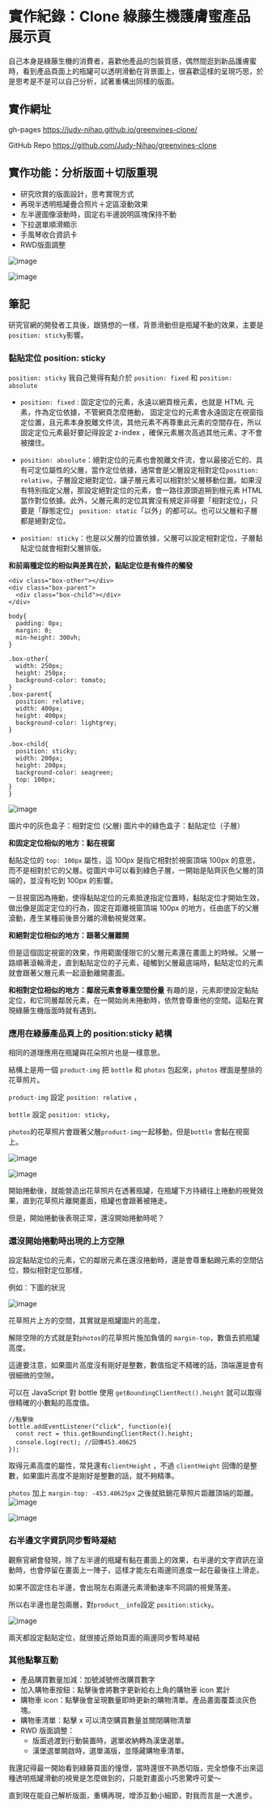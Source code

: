 # 實作紀錄：Clone 綠藤生機護膚蜜產品展示頁
自己本身是綠藤生機的消費者，喜歡他產品的包裝質感，偶然間逛到新品護膚蜜時，看到產品頁面上的瓶罐可以透明滑動在背景圖上，很喜歡這樣的呈現巧思，於是思考是不是可以自己分析，試著重構出同樣的版面。

## 實作網址
gh-pages
https://judy-nihao.github.io/greenvines-clone/

GitHub Repo
https://github.com/Judy-Nihao/greenvines-clone

## 實作功能：分析版面＋切版重現

- 研究欣賞的版面設計，思考實現方式
- 再現半透明瓶罐疊合照片＋定區滾動效果
- 左半邊圖像滾動時，固定右半邊說明區塊保持不動
- 下拉選單順滑顯示
- 手風琴收合資訊卡
- RWD版面調整

![image](https://hackmd.io/_uploads/rJK2-WSI2.jpg)

![image](https://hackmd.io/_uploads/H1R2GWSL3.gif)

## 筆記

研究官網的開發者工具後，跟猜想的一樣，背景滑動但是瓶罐不動的效果，主要是 `position: sticky`影響。



### 黏貼定位 position: sticky

`position: sticky` 我自己覺得有點介於 `position: fixed` 和 `position: absolute`

 - `position: fixed` : 固定定位的元素，永遠以網頁根元素，也就是 HTML 元素，作為定位依據，不管網頁怎麼捲動， 固定定位的元素會永遠固定在視窗指定位置，且元素本身脫離文件流，其他元素不再尊重此元素的空間存在，所以固定定位元素最好要記得設定 z-index ，確保元素層次高過其他元素，才不會被擋住。
 
- `position: absolute`：絕對定位的元素也會脫離文件流，會以最接近它的、具有可定位屬性的父層，當作定位依據，通常會是父層設定相對定位`position: relative`，子層設定絕對定位，讓子層元素可以相對於父層移動位置。如果沒有特別指定父層，那設定絕對定位的元素，會一路往源頭追朔到根元素 HTML當作對位依據。此外，父層元素的定位其實沒有規定非得要「相對定位」，只要是「靜態定位」 `position: static`「以外」的都可以。也可以父層和子層都是絕對定位。

- `position: sticky`：也是以父層的位置依據，父層可以設定相對定位，子層黏貼定位就會相對父層排版。


**和前兩種定位的相似與差異在於，黏貼定位是有條件的觸發**

```htmlembedded!
<div class="box-other"></div>
<div class="box-parent">
  <div class="box-child"></div>
</div>
```
```css!
body{
  padding: 0px;
  margin: 0;
  min-height: 300vh;
}

.box-other{
  width: 250px;
  height: 250px;
  background-color: tomato;
}
.box-parent{
  position: relative;
  width: 400px;
  height: 400px;
  background-color: lightgrey;
}

.box-child{
  position: sticky;
  width: 200px;
  height: 200px;
  background-color: seagreen;
  top: 100px;
}
}
```
![image](https://hackmd.io/_uploads/rJSdjWHUh.gif)


圖片中的灰色盒子：相對定位 (父層)
圖片中的綠色盒子：黏貼定位（子層）

**和固定定位相似的地方：黏在視窗**

黏貼定位的 `top: 100px` 屬性，這 100px 是指它相對於視窗頂端 100px 的意思，而不是相對於它的父層。從圖片中可以看到綠色子層，一開始是貼齊灰色父層的頂端的，並沒有吃到 100px 的影響。

一旦視窗因為捲動，使得黏貼定位的元素抵達指定位置時，黏貼定位才開始生效，做出像是固定定位的行為，固定在距離視窗頂端 100px 的地方，任由底下的父層滾動，產生某種前後景分離的滑動視覺效果。


**和絕對定位相似的地方：跟著父層離開**

但是這個固定視窗的效果，作用範圍僅限它的父層元素還在畫面上的時候。父層一路順著滾輪滑走，直到黏貼定位的子元素，碰觸到父層最底端時，黏貼定位的元素就會跟著父層元素一起滾動離開畫面。


**和相對定位相似的地方：鄰居元素會尊重空間份量**
有趣的是，元素即使設定黏貼定位，和它同層鄰居元素，在一開始尚未捲動時，依然會尊重他的空間。這點在實現綠藤生機版面時就有遇到。


### 應用在綠藤產品頁上的 position:sticky 結構

相同的道理應用在瓶罐與花朵照片也是一樣意思。

結構上是用一個 `product-img` 把 `bottle` 和 `photos` 包起來，`photos` 裡面是整排的花草照片。

`product-img` 設定 `position: relative` ，

`bottle` 設定 `position: sticky`，

`photos`的花草照片會跟著父層`product-img`一起移動，但是`bottle` 會黏在視窗上。

![image](https://hackmd.io/_uploads/SJznpWHI2.png)

![image](https://hackmd.io/_uploads/Hyl8CWrU3.jpg)

開始捲動後，就能營造出花草照片在透著瓶罐，在瓶罐下方持續往上捲動的視覺效果，直到花草照片離開畫面，瓶罐也會跟著被捲走。

但是，開始捲動後表現正常，還沒開始捲動時呢？

### 還沒開始捲動時出現的上方空隙

設定黏貼定位的元素，它的鄰居元素在還沒捲動時，還是會尊重黏踢元素的空間佔位，類似相對定位那樣，

例如：下圖的狀況

![image](https://hackmd.io/_uploads/BkPVezBI2.png)

花草照片上方的空間，其實就是瓶罐圖片的高度，

解除空隙的方式就是對`photos`的花草照片施加負值的 `margin-top`，數值去抓瓶罐高度。

這邊要注意，如果圖片高度沒有剛好是整數，數值指定不精確的話，頂端還是會有很細微的空隙。

可以在 JavaScript 對 bottle 使用 `getBoundingClientRect().height` 就可以取得很精確的小數點的高度值。

```javascript!
//點擊後
bottle.addEventListener("click", function(e){
  const rect = this.getBoundingClientRect().height; 
  console.log(rect); //回傳453.40625
});
```

取得元素高度的屬性，常見還有`clientHeight` ，不過 `clientHeight` 回傳的是整數，如果圖片高度不是剛好是整數的話，就不夠精準。

`photos` 加上 `margin-top: -453.40625px` 之後就抵銷花草照片距離頂端的距離。
![image](https://hackmd.io/_uploads/rJEVMQS83.png)

![image](https://hackmd.io/_uploads/HkmqfmBU3.png)

### 右半邊文字資訊同步暫時凝結

觀察官網會發現，除了左半邊的瓶罐有黏在畫面上的效果，右半邊的文字資訊在滾動時，也會停留在畫面上一陣子，這樣才能左右兩邊同進度一起在最後往上滑走。

如果不固定住右半邊，會出現左右兩邊元素滑動速率不同調的視覺落差。

所以右半邊也是包兩層，對`product__info`設定 `position:sticky`。

![image](https://hackmd.io/_uploads/B1VtFmrUh.png)

兩天都設定黏貼定位，就很接近原始頁面的兩邊同步暫時凝結

### 其他點擊互動

- 產品購買數量加減：加號減號修改購買數字
- 加入購物車按鈕：點擊後會將數字更新給右上角的購物車 icon 累計 
- 購物車 icon：點擊後會呈現數量即時更新的購物清單。產品畫面覆蓋淡灰色塊。
- 購物車清單：點擊 x 可以清空購買數量並關閉購物清單
- RWD 版面調整：
  + 版面過渡到行動裝置時，選單收納轉為漢堡選單。
  + 漢堡選單開啟時，選單滿版，並隱藏購物車清單。


我還記得最一開始看到綠藤頁面的憧憬，當時還很不熟悉切版，完全想像不出來這種透明瓶罐滑動的視覺是怎麼做到的，只能對畫面小巧思驚呼可愛～

直到現在能自己解析版面，重構再現，增添互動小細節，對我而言是一大進步。